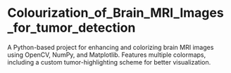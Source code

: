 # Colourization_of_Brain_MRI_Images_for_tumor_detection
A Python-based project for enhancing and colorizing brain MRI images using OpenCV, NumPy, and Matplotlib. Features multiple colormaps, including a custom tumor-highlighting scheme for better visualization.
